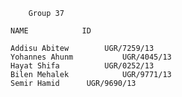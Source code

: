 	

		Group 37		
		
	NAME 			ID

	Addisu Abitew		 UGR/7259/13
	Yohannes Ahunm           UGR/4045/13
	Hayat Shifa	         UGR/0252/13
	Bilen Mehalek            UGR/9771/13
	Semir Hamid		 UGR/9690/13



